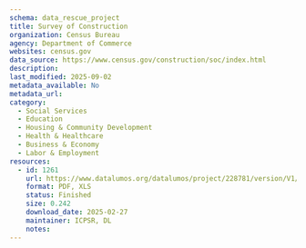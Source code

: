 ```yaml
---
schema: data_rescue_project 
title: Survey of Construction
organization: Census Bureau
agency: Department of Commerce
websites: census.gov
data_source: https://www.census.gov/construction/soc/index.html
description: 
last_modified: 2025-09-02
metadata_available: No
metadata_url: 
category:
  - Social Services 
  - Education 
  - Housing & Community Development 
  - Health & Healthcare 
  - Business & Economy 
  - Labor & Employment 
resources:
  - id: 1261
    url: https://www.datalumos.org/datalumos/project/228781/version/V1/view
    format: PDF, XLS
    status: Finished
    size: 0.242
    download_date: 2025-02-27
    maintainer: ICPSR, DL
    notes: 
---
```

